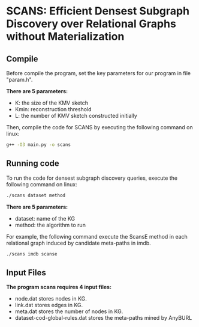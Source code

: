 # SCANS: Efficient Densest Subgraph Discovery over Relational Graphs without Materialization

Compile
-------
Before compile the program, set the key parameters for our program in file "param.h".

**There are 5 parameters:**
* K: the size of the KMV sketch
* Kmin: reconstruction threshold
* L: the number of KMV sketch constructed initially

Then, compile the code for SCANS by executing the following command on linux:

```sh
g++ -O3 main.py -o scans
```

Running code
-------

To run the code for densest subgraph discovery queries, execute the following command on linux:

```sh
./scans dataset method
```

**There are 5 parameters:**
* dataset: name of the KG
* method: the algorithm to run

For example, the following command execute the ScansE method in each relational graph induced by candidate meta-paths in imdb.

```sh
./scans imdb scanse
```

Input Files
-----------
**The program scans requires 4 input files:**
* node.dat stores nodes in KG.
* link.dat stores edges in KG.
* meta.dat stores the number of nodes in KG.
* dataset-cod-global-rules.dat stores the meta-paths mined by AnyBURL

